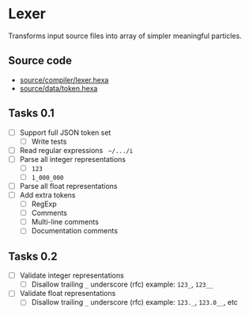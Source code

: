 # Lexer

Transforms input source files into array of simpler meaningful particles.

## Source code

- [source/compiler/lexer.hexa](https://github.com/hexalang/hexa/blob/master/source/compiler/lexer.hexa)
- [source/data/token.hexa](https://github.com/hexalang/hexa/blob/master/source/data/token.hexa)

## Tasks 0.1

- [ ] Support full JSON token set
  - [ ] Write tests
- [ ] Read regular expressions ` ~/.../i`
- [ ] Parse all integer representations
  - [ ] `123`
  - [ ] `1_000_000`
- [ ] Parse all float representations
- [ ] Add extra tokens
  - [ ] RegExp
  - [ ] Comments
  - [ ] Multi-line comments
  - [ ] Documentation comments

## Tasks 0.2

- [ ] Validate integer representations
	- [ ] Disallow trailing `_` underscore (rfc) example: `123_`, `123__`
- [ ] Validate float representations
	- [ ] Disallow trailing `_` underscore (rfc) example: `123._`, `123.0__`, etc
